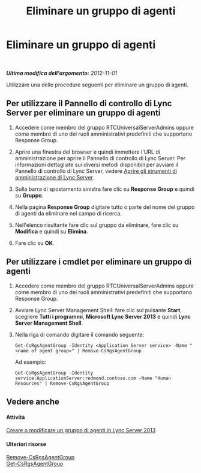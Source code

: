 ﻿---
title: Eliminare un gruppo di agenti
TOCTitle: Eliminare un gruppo di agenti
ms:assetid: df385fd1-62f4-42b7-a349-4eb38dea50c8
ms:mtpsurl: https://technet.microsoft.com/it-it/library/Gg182597(v=OCS.15)
ms:contentKeyID: 49302199
ms.date: 08/24/2015
mtps_version: v=OCS.15
ms.translationtype: HT
---

# Eliminare un gruppo di agenti

 

_**Ultima modifica dell'argomento:** 2012-11-01_

Utilizzare una delle procedure seguenti per eliminare un gruppo di agenti.

## Per utilizzare il Pannello di controllo di Lync Server per eliminare un gruppo di agenti

1.  Accedere come membro del gruppo RTCUniversalServerAdmins oppure come membro di uno dei ruoli amministrativi predefiniti che supportano Response Group.

2.  Aprire una finestra del browser e quindi immettere l'URL di amministrazione per aprire il Pannello di controllo di Lync Server. Per informazioni dettagliate sui diversi metodi disponibili per avviare il Pannello di controllo di Lync Server, vedere [Aprire gli strumenti di amministrazione di Lync Server](lync-server-2013-open-lync-server-administrative-tools.md).

3.  Sulla barra di spostamento sinistra fare clic su **Response Group** e quindi su **Gruppo**.

4.  Nella pagina **Response Group** digitare tutto o parte del nome del gruppo di agenti da eliminare nel campo di ricerca.

5.  Nell'elenco risultante fare clic sul gruppo da eliminare, fare clic su **Modifica** e quindi su **Elimina**.

6.  Fare clic su **OK**.

## Per utilizzare i cmdlet per eliminare un gruppo di agenti

1.  Accedere come membro del gruppo RTCUniversalServerAdmins oppure come membro di uno dei ruoli amministrativi predefiniti che supportano Response Group.

2.  Avviare Lync Server Management Shell: fare clic sul pulsante **Start**, scegliere **Tutti i programmi**, **Microsoft Lync Server 2013** e quindi **Lync Server Management Shell**.

3.  Nella riga di comando digitare il comando seguente:
    
        Get-CsRgsAgentGroup -Identity <Application Server service> -Name "<name of agent group>" | Remove-CsRgsAgentGroup
    
    Ad esempio:
    
        Get-CsRgsAgentGroup -Identity service:ApplicationServer:redmond.contoso.com -Name "Human Resources" | Remove-CsRgsAgentGroup

## Vedere anche

#### Attività

[Creare o modificare un gruppo di agenti in Lync Server 2013](lync-server-2013-create-or-modify-an-agent-group.md)  

#### Ulteriori risorse

[Remove-CsRgsAgentGroup](remove-csrgsagentgroup.md)  
[Get-CsRgsAgentGroup](get-csrgsagentgroup.md)

